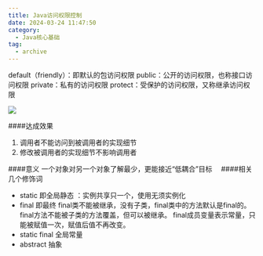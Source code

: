 ```yaml
---
title: Java访问权限控制
date: 2024-03-24 11:47:50
category:
  - Java核心基础
tag:
  - archive
---
```

default（friendly）：即默认的包访问权限
public：公开的访问权限，也称接口访问权限
private：私有的访问权限
protect：受保护的访问权限，又称继承访问权限

![](https://upload-images.jianshu.io/upload_images/5526061-2e2a6b59cfe724ca.png?imageMogr2/auto-orient/strip%7CimageView2/2/w/1240)

####达成效果
1. 调用者不能访问到被调用者的实现细节
2. 修改被调用者的实现细节不影响调用者

####意义
一个对象对另一个对象了解最少，更能接近“低耦合”目标　
####相关几个修饰词
* static  即全局静态 ：实例共享只一个，使用无须实例化
* final   即最终 
       final类不能被继承，没有子类，final类中的方法默认是final的。
        final方法不能被子类的方法覆盖，但可以被继承。
        final成员变量表示常量，只能被赋值一次，赋值后值不再改变。
* static final 全局常量
* abstract 抽象
